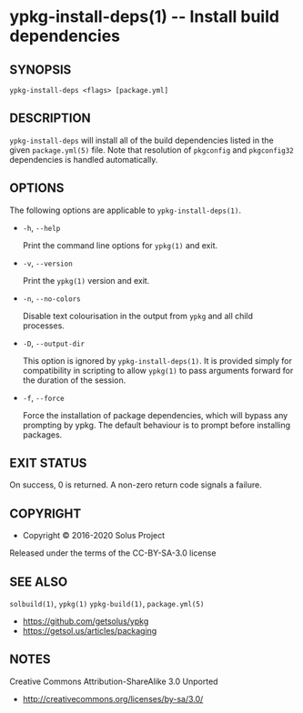 ypkg-install-deps(1) -- Install build dependencies
==================================================


## SYNOPSIS

`ypkg-install-deps <flags> [package.yml]`


## DESCRIPTION

`ypkg-install-deps` will install all of the build dependencies listed in the
given `package.yml(5)` file. Note that resolution of `pkgconfig` and `pkgconfig32`
dependencies is handled automatically.

## OPTIONS

The following options are applicable to `ypkg-install-deps(1)`.

 * `-h`, `--help`

   Print the command line options for `ypkg(1)` and exit.

 * `-v`, `--version`

   Print the `ypkg(1)` version and exit.

 * `-n`, `--no-colors`

   Disable text colourisation in the output from `ypkg` and all child
   processes.

 * `-D`, `--output-dir`

   This option is ignored by `ypkg-install-deps(1)`. It is provided simply
   for compatibility in scripting to allow `ypkg(1)` to pass arguments forward
   for the duration of the session.

 * `-f`, `--force`

   Force the installation of package dependencies, which will bypass any
   prompting by ypkg. The default behaviour is to prompt before installing
   packages.


## EXIT STATUS

On success, 0 is returned. A non-zero return code signals a failure.


## COPYRIGHT

 * Copyright © 2016-2020 Solus Project

Released under the terms of the CC-BY-SA-3.0 license


## SEE ALSO

`solbuild(1)`, `ypkg(1)` `ypkg-build(1)`, `package.yml(5)`

 * https://github.com/getsolus/ypkg
 * https://getsol.us/articles/packaging


## NOTES

Creative Commons Attribution-ShareAlike 3.0 Unported

 * http://creativecommons.org/licenses/by-sa/3.0/
